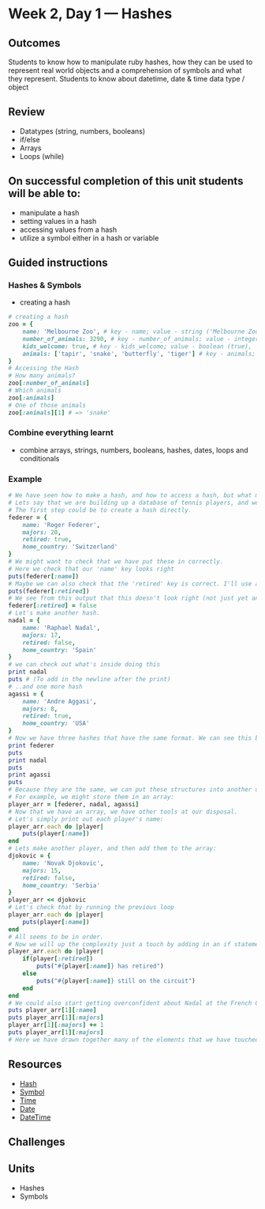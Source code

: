 # Week 2, Day 1 — Hashes 
## Outcomes
Students to know how to manipulate ruby hashes, how they can be used to represent real world objects and a comprehension of symbols and what they represent.
Students to know about datetime, date & time data type / object
## Review
- Datatypes (string, numbers, booleans)
- if/else
- Arrays
- Loops (while)
<!-- ## Extra
- Pseudocode
- Case statements? Ternary operators? -->
## On successful completion of this unit students will be able to:
- manipulate a hash
- setting values in a hash
- accessing values from a hash
- utilize a symbol either in a hash or variable
## Guided instructions
### Hashes & Symbols
- creating a hash
```ruby
# creating a hash
zoo = {
    name: 'Melbourne Zoo', # key - name; value - string ('Melbourne Zoo)
    number_of_animals: 3290, # key - number_of_animals; value - integer (3290)
    kids_welcome: true, # key - kids_welcome; value - boolean (true),
    animals: ['tapir', 'snake', 'butterfly', 'tiger'] # key - animals; value - array of strings
}
# Accessing the Hash
# How many animals?
zoo[:number_of_animals]
# Which animals 
zoo[:animals]
# One of those animals 
zoo[:animals][1] # => 'snake'
```
### Combine everything learnt
- combine arrays, strings, numbers, booleans, hashes, dates, loops and conditionals
### Example
```ruby
# We have seen how to make a hash, and how to access a hash, but what might be missing is a bit of the why. 
# Lets say that we are building up a database of tennis players, and we want to store some information about them in a useful structure.
# The first step could be to create a hash directly.
federer = {
    name: 'Roger Federer',
    majors: 20,
    retired: true,
    home_country: 'Switzerland'
}
# We might want to check that we have put these in correctly.
# Here we check that our 'name' key looks right
puts(federer[:name])
# Maybe we can also check that the 'retired' key is correct. I'll use another diagnostic puts:
puts(federer[:retired])
# We see from this output that this doesn't look right (not just yet anyway). So we want to reassign the value of the key 'retired' within the variable 'federer' to false.
federer[:retired] = false
# Let's make another hash. 
nadal = {
    name: 'Raphael Nadal',
    majors: 17,
    retired: false,
    home_country: 'Spain'
}
# we can check out what's inside doing this
print nadal 
puts # (To add in the newline after the print)
# ..and one more hash
agassi = {
    name: 'Andre Aggasi',
    majors: 8,
    retired: true,
    home_country: 'USA'
}
# Now we have three hashes that have the same format. We can see this by doing:
print federer
puts
print nadal 
puts 
print agassi
puts
# Because they are the same, we can put these structures into another data structure.
# For example, we might store them in an array:
player_arr = [federer, nadal, agassi]
# Now that we have an array, we have other tools at our disposal. 
# Let's simply print out each player's name:
player_arr.each do |player|
    puts(player[:name])
end
# Lets make another player, and then add them to the array:
djokovic = {
    name: 'Novak Djokovic',
    majors: 15,
    retired: false,
    home_country: 'Serbia'
}
player_arr << djokovic
# Let's check that by running the previous loop
player_arr.each do |player|
    puts(player[:name])
end
# All seems to be in order.
# Now we will up the complexity just a touch by adding in an if statement, and investigating our array further.
player_arr.each do |player|
    if(player[:retired])
        puts("#{player[:name]} has retired")
    else
        puts("#{player[:name]} still on the circuit")
    end
end
# We could also start getting overconfident about Nadal at the French Open and decide to push up his 'majors' value by one even before the start of the tournament. There are many ways to do this, but we are going to manually reach into the array and perform this action. We will just check we are reaching the right point first.
puts player_arr[1][:name]
puts player_arr[1][:majors]
player_arr[1][:majors] += 1
puts player_arr[1][:majors]
# Here we have drawn together many of the elements that we have touched on to this point.
```
<!-- ### Ruby Test
- on paper written test with Ruby questions -->
<!-- ### (optional) Early Introduction to methods
- see week 2 day 1
## DISCRETE MATHS — Sets
Go through a very basic set of numbers explaining uniqueness in a set - use whiteboard. Each element represented as ```∈```
```x = { 1, 2, 3, 4, 5 }``` -->
## Resources
- [Hash](https://ruby-doc.org/core-2.5.0/Hash.html)
- [Symbol](https://ruby-doc.org/core-2.5.0/Symbol.html)
- [Time](https://ruby-doc.org/stdlib-2.5.0/libdoc/date/rdoc/Time.html)
- [Date](https://ruby-doc.org/stdlib-2.5.0/libdoc/date/rdoc/Date.html)
- [DateTime](https://ruby-doc.org/stdlib-2.5.0/libdoc/date/rdoc/DateTime.html)
## Challenges
## Units
- Hashes
- Symbols